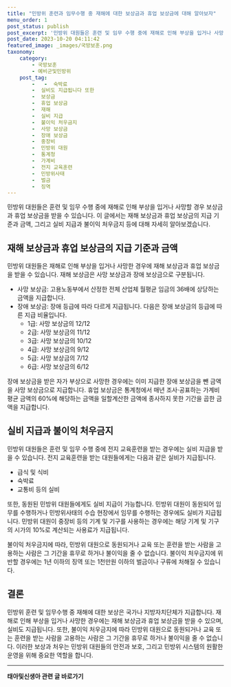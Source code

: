 ```yaml
---
title: "민방위 훈련과 임무수행 중 재해에 대한 보상금과 휴업 보상금에 대해 알아보자"
menu_order: 1
post_status: publish
post_excerpt: '민방위 대원들은 훈련 및 임무 수행 중에 재해로 인해 부상을 입거나 사망할 경우 보상금과 휴업 보상금을 받을 수 있습니다. 이 글에서는 재해 보상금과 휴업 보상금의 지급 기준과 금액, 그리고 실비 지급과 불이익 처우금지 등에 대해 자세히 알아보겠습니다.'
post_date: 2023-10-20 04:11:42
featured_image: _images/국방보훈.png
taxonomy:
    category:
        - 국방보훈
        - 예비군및민방위
    post_tag:
        -   -  숙박료
        -  실비도 지급됩니다 또한
        -  보상금
        -  휴업 보상금
        -  재해
        -  실비 지급
        -  불이익 처우금지
        -  사망 보상금
        -  장애 보상금
        -  중장비
        -  민방위 대원
        -  통계청
        -  가계비
        -  전지 교육훈련
        -  민방위사태
        -  벌금
        -  징역
---
```



민방위 대원들은 훈련 및 임무 수행 중에 재해로 인해 부상을 입거나 사망할 경우 보상금과 휴업 보상금을 받을 수 있습니다. 이 글에서는 재해 보상금과 휴업 보상금의 지급 기준과 금액, 그리고 실비 지급과 불이익 처우금지 등에 대해 자세히 알아보겠습니다.

## 재해 보상금과 휴업 보상금의 지급 기준과 금액

민방위 대원들은 재해로 인해 부상을 입거나 사망한 경우에 재해 보상금과 휴업 보상금을 받을 수 있습니다. 재해 보상금은 사망 보상금과 장애 보상금으로 구분됩니다. 

- 사망 보상금: 고용노동부에서 산정한 전체 산업체 월평균 임금의 36배에 상당하는 금액을 지급합니다.
- 장애 보상금: 장애 등급에 따라 다르게 지급됩니다. 다음은 장애 보상금의 등급에 따른 지급 비율입니다.
  - 1급: 사망 보상금의 12/12
  - 2급: 사망 보상금의 11/12
  - 3급: 사망 보상금의 10/12
  - 4급: 사망 보상금의 9/12
  - 5급: 사망 보상금의 7/12
  - 6급: 사망 보상금의 6/12

장애 보상금을 받은 자가 부상으로 사망한 경우에는 이미 지급한 장애 보상금을 뺀 금액을 사망 보상금으로 지급합니다. 휴업 보상금은 통계청에서 매년 조사·공표하는 가계비 평균 금액의 60%에 해당하는 금액을 일할계산한 금액에 종사하지 못한 기간을 곱한 금액을 지급합니다.

## 실비 지급과 불이익 처우금지

민방위 대원들은 훈련 및 임무 수행 중에 전지 교육훈련을 받는 경우에는 실비 지급을 받을 수 있습니다. 전지 교육훈련을 받는 대원들에게는 다음과 같은 실비가 지급됩니다.

- 급식 및 식비
- 숙박료
- 교통비 등의 실비

또한, 동원된 민방위 대원들에게도 실비 지급이 가능합니다. 민방위 대원이 동원되어 임무를 수행하거나 민방위사태의 수습 현장에서 임무를 수행하는 경우에도 실비가 지급됩니다. 민방위 대원이 중장비 등의 기계 및 기구를 사용하는 경우에는 해당 기계 및 기구의 시가의 10%로 계산되는 사용료가 지급됩니다.

불이익 처우금지에 따라, 민방위 대원으로 동원되거나 교육 또는 훈련을 받는 사람을 고용하는 사람은 그 기간을 휴무로 하거나 불이익을 줄 수 없습니다. 불이익 처우금지에 위반할 경우에는 1년 이하의 징역 또는 1천만원 이하의 벌금이나 구류에 처해질 수 있습니다.

## 결론

민방위 훈련 및 임무수행 중 재해에 대한 보상은 국가나 지방자치단체가 지급합니다. 재해로 인해 부상을 입거나 사망한 경우에는 재해 보상금과 휴업 보상금을 받을 수 있으며, 실비도 지급됩니다. 또한, 불이익 처우금지에 따라 민방위 대원으로 동원되거나 교육 또는 훈련을 받는 사람을 고용하는 사람은 그 기간을 휴무로 하거나 불이익을 줄 수 없습니다. 이러한 보상과 처우는 민방위 대원들의 안전과 보호, 그리고 민방위 시스템의 원활한 운영을 위해 중요한 역할을 합니다.
<!-- wp:separator -->
<hr class="wp-block-separator has-alpha-channel-opacity"/>
<!-- /wp:separator -->

<!-- wp:group {"backgroundColor":"base","layout":{"type":"constrained"}} -->
<div class="wp-block-group has-base-background-color has-background"><!-- wp:paragraph {"align":"center","fontSize":"medium"} -->
<p class="has-text-align-center has-large-font-size"><strong>태아및신생아 관련 글 바로가기</strong></p>
<!-- /wp:paragraph -->


<!-- wp:latest-posts
{"categories":[{"id":1496,"count":19,"description":"","link":"https://uknowlaw.com/category/%ed%83%9c%ec%95%84%eb%b0%8f%ec%8b%a0%ec%83%9d%ec%95%84/","name":"태아및신생아","slug":"태아및신생아","taxonomy":"category","parent":0,"meta":[],"_links":{"self":[{"href":"https://uknowlaw.com/wp-json/wp/v2/categories/1496"}],"collection":[{"href":"https://uknowlaw.com/wp-json/wp/v2/categories"}],"about":[{"href":"https://uknowlaw.com/wp-json/wp/v2/taxonomies/category"}],"wp:post_type":[{"href":"https://uknowlaw.com/wp-json/wp/v2/posts?categories=1496"}],"curies":[{"name":"wp","href":"https://api.w.org/{rel}","templated":true}]}}],"postsToShow":100,"excerptLength":28,"postLayout":"grid","columns":2,"featuredImageAlign":"left","featuredImageSizeSlug":"large","fontSize":"small"} /--></div>
<!-- /wp:group -->